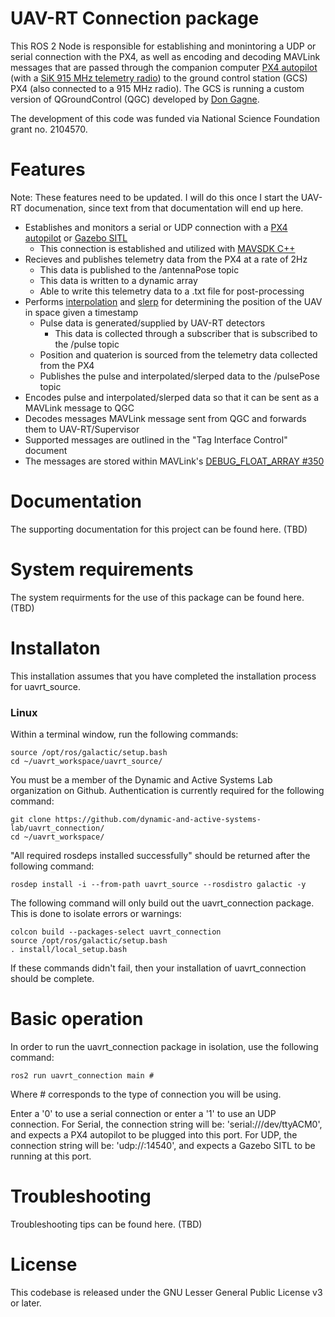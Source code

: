 # UAV-RT Connection package

This ROS 2 Node is responsible for establishing and monintoring a UDP or serial connection with the PX4, as well as encoding and decoding MAVLink messages that are passed through the companion computer [PX4 autopilot](https://docs.px4.io/master/en/flight_controller/pixhawk4.html) (with a [SiK 915 MHz telemetry radio](https://ardupilot.org/copter/docs/common-sik-telemetry-radio.html#sik-telemetry-radio)) to the ground control station (GCS) PX4 (also connected to a 915 MHz radio). The GCS is running a custom version of QGroundControl (QGC) developed by [Don Gagne](https://github.com/DonLakeFlyer).

The development of this code was funded via National Science Foundation grant no. 2104570.

# Features

Note: These features need to be updated. I will do this once I start the UAV-RT documenation, since text from that documentation will end up here. 

- Establishes and monitors a serial or UDP connection with a [PX4 autopilot](https://docs.px4.io/master/en/flight_controller/pixhawk4.html) or [Gazebo SITL](https://ardupilot.org/dev/docs/using-gazebo-simulator-with-sitl.html)
  - This connection is established and utilized with [MAVSDK C++](https://mavsdk.mavlink.io/main/en/cpp/)
- Recieves and publishes telemetry data from the PX4 at a rate of 2Hz
  - This data is published to the /antennaPose topic
  - This data is written to a dynamic array
  - Able to write this telemetry data to a .txt file for post-processing
- Performs [interpolation](https://en.wikipedia.org/wiki/Linear_interpolation) and [slerp](https://en.wikipedia.org/wiki/Slerp#Quaternion_Slerp) for determining the position of the UAV in space given a timestamp
  - Pulse data is generated/supplied by UAV-RT detectors
    - This data is collected through a subscriber that is subscribed to the /pulse topic
  - Position and quaterion is sourced from the telemetry data collected from the PX4
  - Publishes the pulse and interpolated/slerped data to the /pulsePose topic
 - Encodes pulse and interpolated/slerped data so that it can be sent as a MAVLink message to QGC
 - Decodes messages MAVLink message sent from QGC and forwards them to UAV-RT/Supervisor
  - Supported messages are outlined in the "Tag Interface Control" document
 - The messages are stored within MAVLink's [DEBUG_FLOAT_ARRAY #350](https://mavlink.io/en/messages/common.html#DEBUG_FLOAT_ARRAY)

# Documentation

The supporting documentation for this project can be found here. (TBD)

# System requirements

The system requirments for the use of this package can be found here. (TBD)

# Installaton

This installation assumes that you have completed the installation process for uavrt_source. 

### Linux

Within a terminal window, run the following commands:

```
source /opt/ros/galactic/setup.bash
cd ~/uavrt_workspace/uavrt_source/
```

You must be a member of the Dynamic and Active Systems Lab organization on Github. Authentication is currently required for the following command: 

```
git clone https://github.com/dynamic-and-active-systems-lab/uavrt_connection/
cd ~/uavrt_workspace/
```

"All required rosdeps installed successfully" should be returned after the following command: 

```
rosdep install -i --from-path uavrt_source --rosdistro galactic -y
```

The following command will only build out the uavrt_connection package. This is done to isolate errors or warnings: 

```
colcon build --packages-select uavrt_connection
source /opt/ros/galactic/setup.bash
. install/local_setup.bash
```

If these commands didn't fail, then your installation of uavrt_connection should be complete. 

# Basic operation

In order to run the uavrt_connection package in isolation, use the following command: 

```
ros2 run uavrt_connection main #
```

Where # corresponds to the type of connection you will be using. 

Enter a '0' to use a serial connection or enter a '1' to use an UDP connection.
For Serial, the connection string will be: 'serial:///dev/ttyACM0', and expects a PX4 autopilot to be plugged into this port. 
For UDP, the connection string will be: 'udp://:14540', and expects a Gazebo SITL to be running at this port. 

# Troubleshooting

Troubleshooting tips can be found here. (TBD)

# License

This codebase is released under the GNU Lesser General Public License v3 or later.
